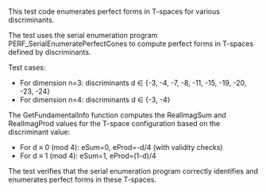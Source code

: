 This test code enumerates perfect forms in T-spaces for various discriminants.

The test uses the serial enumeration program PERF_SerialEnumeratePerfectCones to compute perfect forms in T-spaces defined by discriminants.

Test cases:
- For dimension n=3: discriminants d ∈ {-3, -4, -7, -8, -11, -15, -19, -20, -23, -24}
- For dimension n=4: discriminants d ∈ {-3, -4}

The GetFundamentalInfo function computes the RealImagSum and RealImagProd values for the T-space configuration based on the discriminant value:
- For d ≡ 0 (mod 4): eSum=0, eProd=-d/4 (with validity checks)
- For d ≡ 1 (mod 4): eSum=1, eProd=(1-d)/4

The test verifies that the serial enumeration program correctly identifies and enumerates perfect forms in these T-spaces.